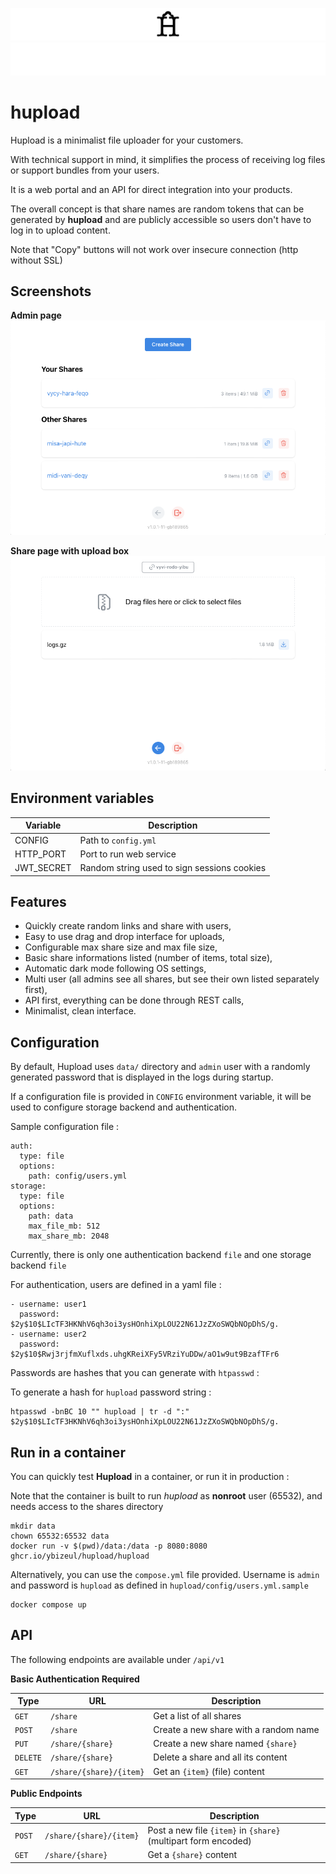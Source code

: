 ![Icon](readme_images/icon.svg#gh-light-mode-only)
![Icon](readme_images/icon-dark.svg#gh-darkmode-only)

# hupload

Hupload is a minimalist file uploader for your customers.

With technical support in mind, it simplifies the process of receiving log files
or support bundles from your users.

It is a web portal and an API for direct integration into your products.

The overall concept is that share names are random tokens that can be generated
by **hupload** and are publicly accessible so users don't have to log in to 
upload content.

Note that "Copy" buttons will not work over insecure connection (http without 
SSL)

## Screenshots

**Admin page**
![Screenshot 1](readme_images/screenshot_1.png)

**Share page with upload box**
![Screenshot 2](readme_images/screenshot_2.png)

## Environment variables

| Variable    | Description |
|-------------|-------------|
| CONFIG      | Path to `config.yml`    |
| HTTP_PORT   | Port to run web service |
| JWT_SECRET  | Random string used to sign sessions cookies |

## Features

- Quickly create random links and share with users,
- Easy to use drag and drop interface for uploads,
- Configurable max share size and max file size,
- Basic share informations listed (number of items, total size),
- Automatic dark mode following OS settings,
- Multi user (all admins see all shares, but see their own listed separately first),
- API first, everything can be done through REST calls,
- Minimalist, clean interface.

## Configuration

By default, Hupload uses `data/` directory and `admin` user with a randomly
generated password that is displayed in the logs during startup.

If a configuration file is provided in `CONFIG` environment variable, it will
be used to configure storage backend and authentication.

Sample configuration file :

```
auth:
  type: file
  options:
    path: config/users.yml
storage:
  type: file
  options:
    path: data
    max_file_mb: 512
    max_share_mb: 2048
```

Currently, there is only one authentication backend `file` and one storage
backend `file`

For authentication, users are defined in a yaml file :

```
- username: user1
  password: $2y$10$LIcTF3HKNhV6qh3oi3ysHOnhiXpLOU22N61JzZXoSWQbNOpDhS/g.
- username: user2
  password: $2y$10$Rwj3rjfmXuflxds.uhgKReiXFy5VRziYuDDw/aO1w9ut9BzafTFr6
```

Passwords are hashes that you can generate with `htpasswd` :

To generate a hash for `hupload` password string :

```
htpasswd -bnBC 10 "" hupload | tr -d ":"
$2y$10$LIcTF3HKNhV6qh3oi3ysHOnhiXpLOU22N61JzZXoSWQbNOpDhS/g.
```

## Run in a container

You can quickly test **Hupload** in a container, or run it in production :

Note that the container is built to run _hupload_ as **nonroot** user (65532),
and needs access to the shares directory

```
mkdir data
chown 65532:65532 data
docker run -v $(pwd)/data:/data -p 8080:8080 ghcr.io/ybizeul/hupload/hupload
```

Alternatively, you can use the `compose.yml` file provided. Username is `admin`
and password is `hupload` as defined in `hupload/config/users.yml.sample`

```
docker compose up
```
## API

The following endpoints are available under `/api/v1`

**Basic Authentication Required**

| Type     | URL                     | Description                          |
|----------|-------------------------|--------------------------------------|
| `GET`    | `/share`                | Get a list of all shares
| `POST`   | `/share`                | Create a new share with a random name
| `PUT`    | `/share/{share}`        | Create a new share named `{share}`
| `DELETE` | `/share/{share}`        | Delete a share and all its content
| `GET`    | `/share/{share}/{item}` | Get an `{item}` (file) content

**Public Endpoints**

| Type     | URL                     | Description                          |
|----------|-------------------------|--------------------------------------|
| `POST`   | `/share/{share}/{item}` | Post a new file `{item}` in `{share}` (multipart form encoded)
| `GET`    |	`/share/{share}`        | Get a `{share}` content
